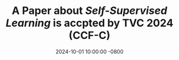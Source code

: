 ---
title: >-
    A Paper about *Self-Supervised Learning* is accpted by TVC 2024 (CCF-C)
date: 2024-10-01 10:00:00 -0800
---